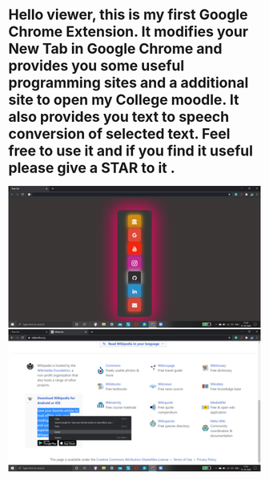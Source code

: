 # Hello viewer, this is my first Google Chrome Extension. It modifies your New Tab in Google Chrome and provides you some useful programming sites and a additional site to open my College moodle. It also provides you text to speech conversion of selected text. Feel free to use it and if you find it useful please give a STAR to it .
![](Extension_Preview_1.png)
![](Extension_review_2.png)
